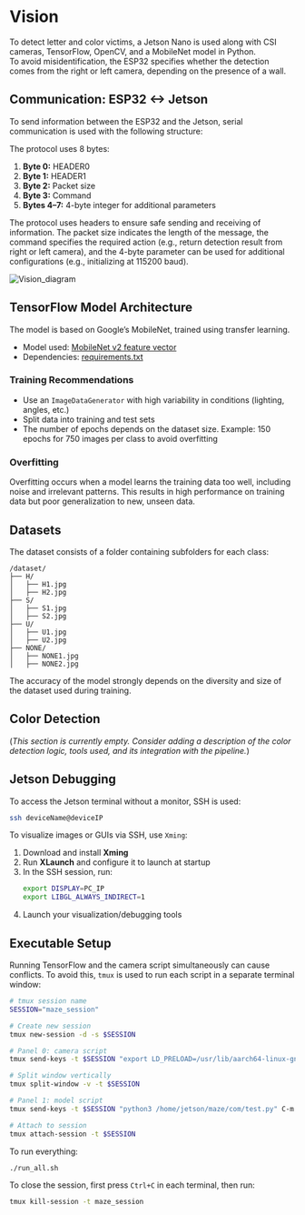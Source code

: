 
# Vision

To detect letter and color victims, a Jetson Nano is used along with CSI cameras, TensorFlow, OpenCV, and a MobileNet model in Python.  
To avoid misidentification, the ESP32 specifies whether the detection comes from the right or left camera, depending on the presence of a wall.

## Communication: ESP32 <-> Jetson

To send information between the ESP32 and the Jetson, serial communication is used with the following structure:

The protocol uses 8 bytes:

1. **Byte 0:** HEADER0  
2. **Byte 1:** HEADER1  
3. **Byte 2:** Packet size  
4. **Byte 3:** Command  
5. **Bytes 4–7:** 4-byte integer for additional parameters

The protocol uses headers to ensure safe sending and receiving of information. The packet size indicates the length of the message, the command specifies the required action (e.g., return detection result from right or left camera), and the 4-byte parameter can be used for additional configurations (e.g., initializing at 115200 baud).

![Vision_diagram](/assets/maze/Vision_diagram.png)

## TensorFlow Model Architecture

The model is based on Google’s MobileNet, trained using transfer learning.

- Model used: [MobileNet v2 feature vector](https://tfhub.dev/google/tf2-preview/mobilenet_v2/feature_vector/4)  
- Dependencies: [requirements.txt](https://github.com/RoBorregos/robocup-rescuemaze-2025/blob/Vision/requirements.txt)

### Training Recommendations

- Use an `ImageDataGenerator` with high variability in conditions (lighting, angles, etc.)
- Split data into training and test sets
- The number of epochs depends on the dataset size. Example: 150 epochs for 750 images per class to avoid overfitting

### Overfitting

Overfitting occurs when a model learns the training data too well, including noise and irrelevant patterns. This results in high performance on training data but poor generalization to new, unseen data.

## Datasets

The dataset consists of a folder containing subfolders for each class:

```
/dataset/
├── H/
│   ├── H1.jpg
│   ├── H2.jpg
├── S/
│   ├── S1.jpg
│   ├── S2.jpg
├── U/
│   ├── U1.jpg
│   ├── U2.jpg
├── NONE/
│   ├── NONE1.jpg
│   ├── NONE2.jpg
```

The accuracy of the model strongly depends on the diversity and size of the dataset used during training.

## Color Detection

(*This section is currently empty. Consider adding a description of the color detection logic, tools used, and its integration with the pipeline.*)

## Jetson Debugging

To access the Jetson terminal without a monitor, SSH is used:

```bash
ssh deviceName@deviceIP
```

To visualize images or GUIs via SSH, use `Xming`:

1. Download and install **Xming**
2. Run **XLaunch** and configure it to launch at startup
3. In the SSH session, run:
   ```bash
   export DISPLAY=PC_IP
   export LIBGL_ALWAYS_INDIRECT=1
   ```
4. Launch your visualization/debugging tools

## Executable Setup

Running TensorFlow and the camera script simultaneously can cause conflicts. To avoid this, `tmux` is used to run each script in a separate terminal window:

```bash
# tmux session name
SESSION="maze_session"

# Create new session
tmux new-session -d -s $SESSION

# Panel 0: camera script
tmux send-keys -t $SESSION "export LD_PRELOAD=/usr/lib/aarch64-linux-gnu/libGLdispatch.so.0 && python3 /home/jetson/maze/com/load_cams.py" C-m

# Split window vertically
tmux split-window -v -t $SESSION

# Panel 1: model script
tmux send-keys -t $SESSION "python3 /home/jetson/maze/com/test.py" C-m

# Attach to session
tmux attach-session -t $SESSION
```

To run everything:
```bash
./run_all.sh
```

To close the session, first press `Ctrl+C` in each terminal, then run:

```bash
tmux kill-session -t maze_session
```

